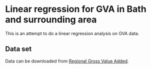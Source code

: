 # Linear regression for GVA in Bath and surrounding area

This is an attempt to do a linear regression analysis on GVA data.


## Data set

Data can be downloaded from [Regional Gross Value Added](https://www.ons.gov.uk/economy/grossvalueaddedgva/datasets/regionalgrossvalueaddedincomeapproach).
